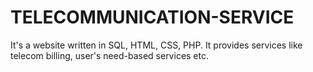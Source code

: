 # TELECOMMUNICATION-SERVICE
It's a website written in SQL, HTML, CSS, PHP. It provides services like  telecom billing, user's need-based services etc.
